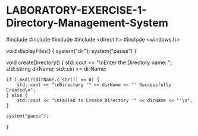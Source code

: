 # LABORATORY-EXERCISE-1-Directory-Management-System
#include <iostream>
#include <cstdio>
#include <cstdlib>
#include <direct.h>
#include <windows.h>

void displayFiles() {
system("dir");
system("pause")
}

void createDirectory() {
    std::cout << "\nEnter the Directory name: ";
    std::string dirName;
    std::cin >> dirName;

    if (_mkdir(dirName.c_str()) == 0) {
        std::cout << "\nDirectory '" << dirName << "' Successfully Created\n";
    } else {
        std::cout << "\nFailed to Create Directory '" << dirName << "'\n";
    }

    system("pause");
}

